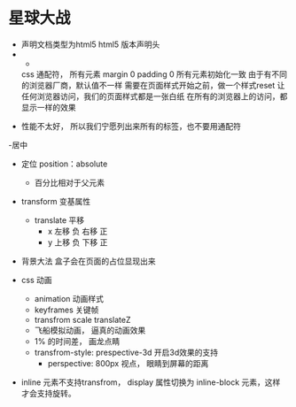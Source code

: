 # 星球大战 

- <!DOCTYPE html> 声明文档类型为html5
  html5 版本声明头
- *
  css 通配符， 所有元素
  margin 0 padding 0 所有元素初始化一致
  由于有不同的浏览器厂商，默认值不一样
  需要在页面样式开始之前，做一个样式reset 让任何浏览器访问，我们的页面样式都是一张白纸
  在所有的浏览器上的访问，都显示一样的效果


* 性能不太好， 所以我们宁愿列出来所有的标签，也不要用通配符

-居中 
  - 定位 position：absolute
    - 百分比相对于父元素
  - transform 变基属性
    - translate 平移
      - x 左移 负 右移 正
      - y 上移 负 下移 正
  - 背景大法
    盒子会在页面的占位显现出来

- css 动画
  - animation 动画样式
  - keyframes 关键帧
  - transfrom scale translateZ
  - 飞船模拟动画， 逼真的动画效果
  - 1% 的时间差， 画龙点睛
  - transfrom-style: prespective-3d 开启3d效果的支持
    - perspective: 800px 视点， 眼睛到屏幕的距离


- inline 元素不支持transfrom， display 属性切换为 inline-block 元素，这样才会支持旋转。